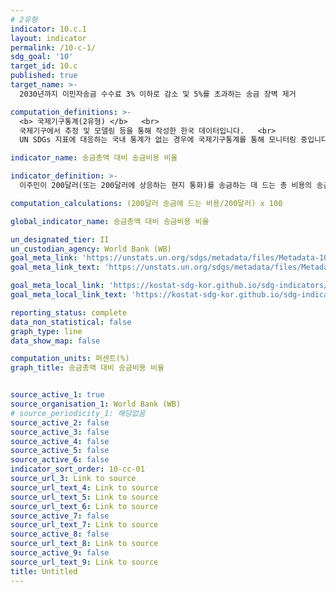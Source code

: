 ```yaml
---
# 2유형
indicator: 10.c.1
layout: indicator
permalink: /10-c-1/
sdg_goal: '10'
target_id: 10.c
published: true
target_name: >-
  2030년까지 이민자송금 수수료 3% 이하로 감소 및 5%를 초과하는 송금 장벽 제거

computation_definitions: >-
  <b> 국제기구통계(2유형) </b>   <br>
  국제기구에서 추정 및 모델링 등을 통해 작성한 한국 데이터입니다.   <br>
  UN SDGs 지표에 대응하는 국내 통계가 없는 경우에 국제기구통계를 통해 모니터링 중입니다. 

indicator_name: 송금총액 대비 송금비용 비율

indicator_definition: >-
  이주민이 200달러(또는 200달러에 상응하는 현지 통화)를 송금하는 데 드는 총 비용의 송금금액 대비 비율

computation_calculations: (200달러 송금에 드는 비용/200달러) x 100

global_indicator_name: 송금총액 대비 송금비용 비율

un_designated_tier: II
un_custodian_agency: World Bank (WB)
goal_meta_link: 'https://unstats.un.org/sdgs/metadata/files/Metadata-10-0c-01.pdf'
goal_meta_link_text: 'https://unstats.un.org/sdgs/metadata/files/Metadata-10-0c-01.pdf'

goal_meta_local_link: 'https://kostat-sdg-kor.github.io/sdg-indicators/public/data/Metadata-10-0c-01_KOR.pdf'
goal_meta_local_link_text: 'https://kostat-sdg-kor.github.io/sdg-indicators/public/data/Metadata-10-0c-01_KOR.pdf'

reporting_status: complete
data_non_statistical: false
graph_type: line
data_show_map: false

computation_units: 퍼센트(%)
graph_title: 송금총액 대비 송금비용 비율


source_active_1: true
source_organisation_1: World Bank (WB)
# source_periodicity_1: 해당없음
source_active_2: false
source_active_3: false
source_active_4: false
source_active_5: false
source_active_6: false
indicator_sort_order: 10-cc-01
source_url_3: Link to source
source_url_text_4: Link to source
source_url_text_5: Link to source
source_url_text_6: Link to source
source_active_7: false
source_url_text_7: Link to source
source_active_8: false
source_url_text_8: Link to source
source_active_9: false
source_url_text_9: Link to source
title: Untitled
---
```

